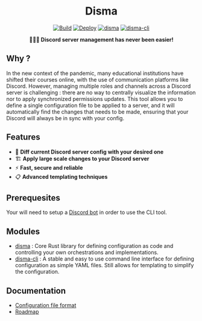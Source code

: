 <div align="center">

# Disma

[![Build](https://github.com/vigenere23/disma/actions/workflows/build.yml/badge.svg?branch=master)](https://github.com/vigenere23/disma/actions/workflows/build.yml)
[![Deploy](https://github.com/vigenere23/disma/actions/workflows/deploy.yml/badge.svg)](https://github.com/vigenere23/disma/actions/workflows/deploy.yml)
[![disma](https://img.shields.io/crates/v/disma?label=disma)](https://crates.io/crates/disma)
[![disma-cli](https://img.shields.io/crates/v/disma-cli?label=disma-cli)](https://crates.io/crates/disma-cli)

**👨🏼‍🔧 Discord server management has never been easier!**

</div>

## Why ?

In the new context of the pandemic, many educational institutions have shifted their courses online, with the use of communication platforms like Discord. However, managing multiple roles and channels across a Discord server is challenging : there are no way to centrally visualize the information nor to apply synchronized permissions updates. This tool allows you to define a single configuration file to be applied to a server, and it will automatically find the changes that needs to be made, ensuring that your Discord will always be in sync with your config.

## Features

- 📜 **Diff current Discord server config with your desired one**
- 🏗️ **Apply large scale changes to your Discord server**
- ⚡ **Fast, secure and reliable**
- 📋 **Advanced templating techniques**

## Prerequesites

Your will need to setup a [Discord bot](./docs/bot.md) in order to use the CLI tool.

## Modules

- [disma](./disma) : Core Rust library for defining configuration as code and controlling your own orchestrations and implementations.
- [disma-cli](./disma-cli) : A stable and easy to use command line interface for defining configuration as simple YAML files. Still allows for templating to simplify the configuration.

## Documentation

- [Configuration file format](./docs/config.md)
- [Roadmap](./docs/roadmap.md)
